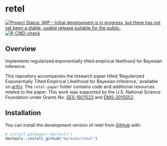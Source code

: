 
<!-- README.md is generated from README.Rmd. Please edit that file -->

# retel

<!-- badges: start -->

[![Project Status: WIP – Initial development is in progress, but there
has not yet been a stable, usable release suitable for the
public.](https://www.repostatus.org/badges/latest/wip.svg)](https://www.repostatus.org/#wip)
[![R-CMD-check](https://github.com/markean/retel/actions/workflows/R-CMD-check.yaml/badge.svg)](https://github.com/markean/retel/actions/workflows/R-CMD-check.yaml)
<!-- badges: end -->

## Overview

Implements regularized exponentially tilted empirical likelihood for
Bayesian inference.

This repository accompanies the research paper titled ‘Regularized
Exponentially Tilted Empirical Likelihood for Bayesian Inference,’
available on [arXiv](https://arxiv.org/abs/2312.17015). The
`retel-paper` folder contains code and additional resources related to
the paper. This work was supported by the U.S. National Science
Foundation under Grants
No. [SES-1921523](https://www.nsf.gov/awardsearch/showAward?AWD_ID=1921523)
and
[DMS-2015552](https://www.nsf.gov/awardsearch/showAward?AWD_ID=2015552).

## Installation

You can install the development version of retel from
[GitHub](https://github.com/) with:

``` r
# install.packages("devtools")
devtools::install_github("markean/retel")
```
